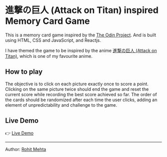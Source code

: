 # 進撃の巨人 (Attack on Titan) inspired Memory Card Game

This is a memory card game inspired by the [The Odin Project](https://www.theodinproject.com/lessons/node-path-javascript-memory-card). And is built using HTML, CSS and JavaScript, and Reactjs.

I have themed the game to be inspired by the anime [進撃の巨人 (Attack on Titan)](https://en.wikipedia.org/wiki/Attack_on_Titan_(TV_series)), which is one of my favourite anime.

## How to play

The objective is to click on each picture exactly once to score a point. Clicking on the same picture twice should end the game and reset the current score while recording the best score achieved so far. The order of the cards should be randomized after each time the user clicks, adding an element of unpredictability and challenge to the game.

## Live Demo

👉 [Live Demo](https://r0hitm.github.io/memory-card-aot)

----
Author: [Rohit Mehta](https://github.com/r0hit)
